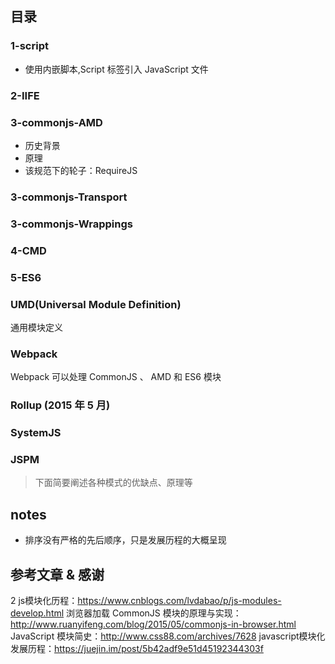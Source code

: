 
## 目录

### 1-script

- 使用内嵌脚本,Script 标签引入 JavaScript 文件

### 2-IIFE

### 3-commonjs-AMD

* 历史背景
* 原理
* 该规范下的轮子：RequireJS

### 3-commonjs-Transport

### 3-commonjs-Wrappings

### 4-CMD

### 5-ES6

### UMD(Universal Module Definition) 
通用模块定义

### Webpack
Webpack 可以处理 CommonJS 、 AMD 和 ES6 模块

### Rollup (2015 年 5 月)

### SystemJS

### JSPM


> 下面简要阐述各种模式的优缺点、原理等


## notes

- 排序没有严格的先后顺序，只是发展历程的大概呈现



## 参考文章 & 感谢
2
js模块化历程：https://www.cnblogs.com/lvdabao/p/js-modules-develop.html
浏览器加载 CommonJS 模块的原理与实现：http://www.ruanyifeng.com/blog/2015/05/commonjs-in-browser.html
JavaScript 模块简史：http://www.css88.com/archives/7628
javascript模块化发展历程：https://juejin.im/post/5b42adf9e51d45192344303f